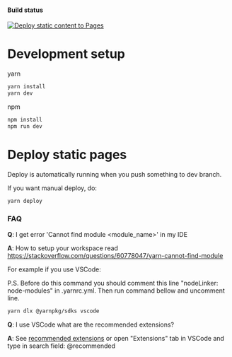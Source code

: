 #### Build status
[![Deploy static content to Pages](https://github.com/dyatlovk/uniano/actions/workflows/static_pages.yml/badge.svg)](https://github.com/dyatlovk/uniano/actions/workflows/static_pages.yml)

# Development setup
yarn
```bash
yarn install
yarn dev
```

npm
```bash
npm install
npm run dev
```

# Deploy static pages
Deploy is automatically running when you push something to dev branch.

If you want manual deploy, do:
```bash
yarn deploy
```

### FAQ

**Q**: I get error 'Cannot find module <module_name>' in my IDE

**A**: How to setup your workspace read https://stackoverflow.com/questions/60778047/yarn-cannot-find-module

For example if you use VSCode:

P.S. Before do this command you should comment this line "nodeLinker: node-modules" in .yarnrc.yml. Then run command bellow and uncomment line.
```bash
yarn dlx @yarnpkg/sdks vscode
```

**Q**: I use VSCode what are the recommended extensions?

**A**: See [recommended extensions](./.vscode/extensions.json) or open "Extensions" tab in VSCode and type in search field: @recommended